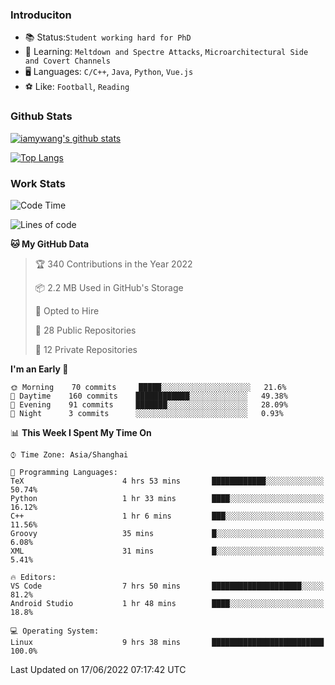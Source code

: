 ### Introduciton

- 📚 Status:`Student working hard for PhD`
- 🔎 Learning: `Meltdown and Spectre Attacks`, `Microarchitectural Side and Covert Channels`
- 🖥️ Languages: `C/C++`, `Java`, `Python`, `Vue.js`
- ⚽ Like: `Football`, `Reading`

### Github Stats

[![iamywang's github stats](https://github-readme-stats.vercel.app/api?username=iamywang&count_private=true&show_icons=true)]()

[![Top Langs](https://github-readme-stats.vercel.app/api/top-langs/?username=iamywang&layout=compact)]()

### Work Stats

<!--START_SECTION:waka-->
![Code Time](http://img.shields.io/badge/Code%20Time-402%20hrs%204%20mins-blue)

![Lines of code](https://img.shields.io/badge/From%20Hello%20World%20I%27ve%20Written--40%20Thousand%20lines%20of%20code-blue)

**🐱 My GitHub Data** 

> 🏆 340 Contributions in the Year 2022
 > 
> 📦 2.2 MB Used in GitHub's Storage 
 > 
> 💼 Opted to Hire
 > 
> 📜 28 Public Repositories 
 > 
> 🔑 12 Private Repositories  
 > 
**I'm an Early 🐤** 

```text
🌞 Morning    70 commits     █████░░░░░░░░░░░░░░░░░░░░   21.6% 
🌆 Daytime    160 commits    ████████████░░░░░░░░░░░░░   49.38% 
🌃 Evening    91 commits     ███████░░░░░░░░░░░░░░░░░░   28.09% 
🌙 Night      3 commits      ░░░░░░░░░░░░░░░░░░░░░░░░░   0.93%

```


📊 **This Week I Spent My Time On** 

```text
⌚︎ Time Zone: Asia/Shanghai

💬 Programming Languages: 
TeX                      4 hrs 53 mins       ████████████░░░░░░░░░░░░░   50.74% 
Python                   1 hr 33 mins        ████░░░░░░░░░░░░░░░░░░░░░   16.12% 
C++                      1 hr 6 mins         ███░░░░░░░░░░░░░░░░░░░░░░   11.56% 
Groovy                   35 mins             █░░░░░░░░░░░░░░░░░░░░░░░░   6.08% 
XML                      31 mins             █░░░░░░░░░░░░░░░░░░░░░░░░   5.41%

🔥 Editors: 
VS Code                  7 hrs 50 mins       ████████████████████░░░░░   81.2% 
Android Studio           1 hr 48 mins        ████░░░░░░░░░░░░░░░░░░░░░   18.8%

💻 Operating System: 
Linux                    9 hrs 38 mins       █████████████████████████   100.0%

```


 Last Updated on 17/06/2022 07:17:42 UTC
<!--END_SECTION:waka-->

